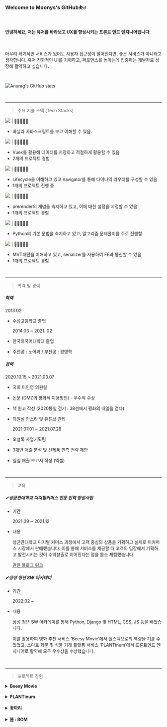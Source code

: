### Welcome to Moonys's GitHub⛹️‍♂️

<br>

#### 안녕하세요, 저는 유저를 바라보고 UX를 향상시키는 프론트 엔드 엔지니어입니다.

<br>

아무리 획기적인 서비스가 있어도 사용자 접근성이 떨어진다면, 좋은 서비스가 아니라고 생각합니다. 유저 친화적인 UI를 기획하고, 퍼포먼스를 높이는데 집중하는 개발자로 성장해 활약하고 싶습니다.

<br>

![Anurag's GitHub stats](https://github-readme-stats.vercel.app/api?username=MoonysKR&show_icons=true&theme=github_dark)

<br>

---

> 주요 기술 스택 (Tech Stacks)

<img src="https://img.shields.io/badge/Javascript-F7DF1E?style=flat-square&logo=JavaScript&logoColor=white"/> | 💛💛💛💛🤍

- 바닐라 자바스크립트를 보고 이해할 수 있음.

<img src="https://img.shields.io/badge/Vue.js-4FC08D?style=flat-square&logo=Vue.js&logoColor=white"/> | 💛💛💛💛🤍

- Vuex를 활용해 데이터를 저장하고 적절하게 활용할 수 있음
- 2개의 프로젝트 경험

<img src="https://img.shields.io/badge/React-61DAFB?style=flat-square&logo=React&logoColor=white"/> | 💛💛💛🤍🤍

- Lifecycle을 이해하고 있고 navigator를 통해 다이나믹 라우터를 구성할 수 있음
- 1개의 프로젝트 진행 중

<img src="https://img.shields.io/badge/Next.js-000000?style=flat-square&logo=Next.js&logoColor=white"/> | 💛💛💛🤍🤍

- prerender의 개념을 숙지하고 있고, 이에 대한 설정을 지정할 수 있음
- 1개의 프로젝트 경험

<img src="https://img.shields.io/badge/Python-3776AB?style=flat-square&logo=Python&logoColor=white"/> | 💛💛💛🤍🤍

- Python의 기본 문법을 숙지하고 있고, 알고리즘 문제풀이를 주로 진행함

<img src="https://img.shields.io/badge/Django-092E20?style=flat-square&logo=Django&logoColor=white"/> | 💛💛💛🤍🤍

- MVT패턴을 이해하고 있고, serializer를 사용하여 FE와 통신할 수 있음
- 1개의 프로젝트 경험

<br>

---

> 학력 및 경력

##### 학력

2013.02

- 수성고등학교 졸업

  2014.03 ~ 2021. 02

- 한국외국어대학교 졸업
- 주전공 : 노어과 / 부전공 : 경영학

##### 경력

2020.10.15 ~ 2021.03.07

- 국회 이인영 의원실
- 논문 (DMZ의 평화적 이용방안) - 우수작 수상
- 책 원고 작성 (2020통일 걷기 : 38선에서 평화의 내일을 걷다)
- 의원실 인스타 및 유튜브 관리

  2021.07.01 ~ 2021.07.28

- 오설록 사업기획팀
- 3개년 매출 분석 및 신제품 판촉 전략 제안
- 일일 매출 보고서 작성 (엑셀)

<br>

---

> 교육

##### ✔성균관대학교 디지털커머스 전문 인력 양성사업

- 기간

  2021.09 ~ 2021.12

- 내용

  성균관대학교 디지털 커머스 과정에서 고객 중심의 상품을 기획하고 실제로 이커머스 시장에서 판매했습니다. 이를 통해 서비스를 제공할 때 고객의 입장에서 기획하고 발전시키는 것이 수익창출로 이어진다는 점을 몸소 체험했습니다.

  [관련 블로그 링크](https://blog.naver.com/sj871225/222711726798)

##### ✔**삼성 청년** SW 아카데미

- 기간

  2022.02 ~

- 내용

  삼성 청년 SW 아카데미를 통해 Python, Django 및 HTML, CSS, JS 등을 배웠습니다.

  이를 활용하여 영화 추천 서비스 ‘Beesy Movie’에서 풀스택으로의 역량을 기를 수 있었고, 스마트 화분 및 식물 거래 플랫폼 서비스 ‘PLANTinum’에서 프론트엔드 엔지니어로 활약해 모두 우수상을 수상했습니다.

<br>

---

> 프로젝트 경험

<details>
<summary > <b>Beesy Movie</b> </summary>
<div markdown="1">

<br>

![logo](README.assets/BeesyMovie.png)

🕖 프로젝트 기간 : 2022.06 ~ 2022.06

🎨 프로젝트 현황 : 베타버전 개발 완료

🏆 수상 : SSAFY 관통 PJT 우수상 (2등)

<br>

비지무비는 바쁜 현대인을 위한 영화추천 서비스입니다.

Movie Lens에서 수집한 100만 개의 데이터와 TMDB API를 통해 유저에게 맞춤형 영화를 추천해줍니다.

YouTube API를 통해 추천받은 영화의 예고편을 보여주고, 버튼 클릭을 통해 리뷰 영상을 제공하여 영화를 끝까지 감상하기 바쁜 현대인에게 Movie Shorts 서비스를 제공합니다.

<br>

담당 직무 : Full Stack

참가인원 : 2명

기여도 : BE(30%) | FE(70%)

개발 환경 : Django , SQLite3 , Vue.js 2

<br>

구현 사항

- Movie Lens 데이터 파일 가공
  - xls파일을 json파일로 변환 및 DB 저장
- Movie Shorts 서비스
  - YouTube API 활용하고, 버튼을 통해 보여주는 값을 변환
- Django model 및 serializer 작성

<br>

운영

- Vue-meta를 활용하여 SEO 점수 개선
</div>
</details>

<br>

<details>
<summary > <b>PLANTinum</b> </summary>
<div markdown="1">
<br>

![logo](README.assets/logo.png)

🕖 프로젝트 기간 : 2022.08 ~ 2022.09

🎨 프로젝트 현황 : 베타버전 개발 완료

🏆 수상 : SSAFY 공통 PJT 우수상 (2등)

<br>

플랜티넘은 자동화 화분 디바이스 개발 및 식물거래 플랫폼 서비스입니다.

스마트 화분 ‘Supool’과 이를 관리할 수 있는 웹페이지를 제작했고,

식물 거래 플랫폼 ‘잎팔이＇서비스를 구현했습니다.

<br>

담당 직무 : Front-end

참가인원 : 5명

기여도 : BE(0%) | FE(50%)

개발 환경 : Vue.js 3 , Vuex, Bootstrap

<br>

구현 사항

- 메인페이지
  - 유저의 로그인 상태에 따라 보여주는 화면 전환
- 식물 거래 플랫폼 잎팔이 서비스 구현 담당
  - 식물 검색 및 지역 필터링 모듈화 작업
- 프로필 페이지
  - 주소 찾기 API를 활용해 유저 정보 수정 및 탭 이동으로 작성한 글 조회

운영

- 이미지 사이즈 , 자바스크립 코드 최적화를 통해 Performance 개선

기타

- [Git Branch Convention](PLANTinum/Git%20Branch%20Convention.md)
- [Git Commit Convention](PLANTinum/GIT%20Commit%20Convention.md)
- [JIRA Convention](PLANTinum/JIRA%20Convention.md)
- [Trouble shooting](PLANTinum/Trouble%20shooting.md)
- [🎬소개영상](https://youtu.be/2TLctjGatYQ)
- [🎞시연영상](https://youtu.be/C1uGjrZCowk)

</div>
</details>

<br>

<details>
<summary > <b>꽃마리</b> </summary>
<div markdown="1">
<br>

🕖 프로젝트 기간 : 2022.09 ~ 2022.10

🎨 프로젝트 현황 : 베타버전 개발 완료

🏆 수상 : SSAFY 특화 PJT 우수상 (2등)

<br>

꽃마리는 빅데이터 기반 꽃 추천 서비스입니다.

협업 필터링(Collaborative Filtering)과 하이브리드 필터링(Collaborative Filtering & Content Based Filtering)을 사용하여 꽃 이야기과 꽃을 추천해줍니다.

작성한 편지를 OCR로 텍스트를 인식하고 TF-IDF를 기반으로 알맞은 꽃을 추천해줍니다.

<br>

담당 직무 : Front-end

참가인원 : 6명

기여도 : BE(0%) | FE(33%)

개발 환경 : Next.js , Tailwind CSS , daisy UI

<br>

구현 사항

- 프로필 페이지
  - SPA 기반 게시글 및 컬렉션에 넣은 꽃을 조회
  - 팔로워와 팔로잉하는 사람들 전체 조회 및 검색
  - 회원정보 수정에서 사진등록 시 미리보기 제공, ID·생년월일·성별 등 유효성 검사 제공

운영

- Head 태그를 작성해 SEO 테스트 점수 100점 달성

기타

- [Notion](https://a303-princess.notion.site/a303-princess/97e776287f304c1f8492d1f622f448c7)
- [🎬소개영상](https://youtu.be/F-DhYVAxK2E)
</div>
</details>

<br>

<details>
<summary > <b>봄 : BOM</b> </summary>
<div markdown="1">
<br>

🕖 프로젝트 기간 : 2022.10 ~

🎨 프로젝트 현황 : 개발 진행 중

💎 삼성 SDI 기업연계 프로젝트

<br>

BOM은 입원실 통합 관리 시스템입니다.

<br>

담당 직무 : Front-end

</div>
</details>
